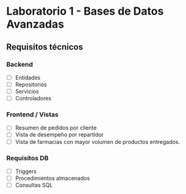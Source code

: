 
# Laboratorio 1 - Bases de Datos Avanzadas

## Requisitos técnicos
### Backend
- [ ] Entidades
- [ ] Repositorios
- [ ] Servicios
- [ ] Controladores

### Frontend / Vistas
- [ ] Resumen de pedidos por cliente
- [ ] Vista de desempeño por repartidor
- [ ] Vista de farmacias con mayor volumen de productos entregados.

### Requisitos DB
- [ ] Triggers
- [ ] Procedimientos almacenados
- [ ] Consultas SQL